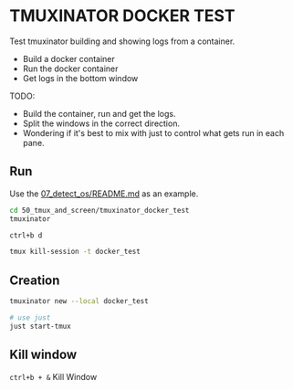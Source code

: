 # TMUXINATOR DOCKER TEST

Test tmuxinator building and showing logs from a container.  

* Build a docker container
* Run the docker container
* Get logs in the bottom window

TODO:

* Build the container, run and get the logs.  
* Split the windows in the correct direction.
* Wondering if it's best to mix with just to control what gets run in each pane.  

## Run

Use the [07_detect_os/README.md](../../07_detect_os/README.md) as an example.  

```sh
cd 50_tmux_and_screen/tmuxinator_docker_test
tmuxinator

ctrl+b d

tmux kill-session -t docker_test
```

## Creation

```sh
tmuxinator new --local docker_test

# use just
just start-tmux
```

## Kill window

`ctrl+b + &` Kill Window


```